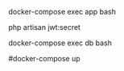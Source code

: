 docker-compose exec app bash

php artisan jwt:secret

docker-compose exec db bash

#docker-compose up


